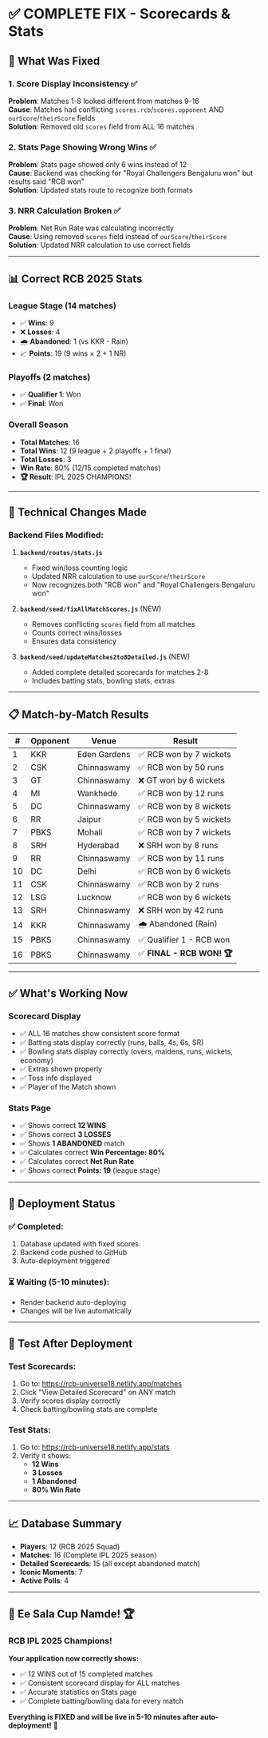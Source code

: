 # ✅ COMPLETE FIX - Scorecards & Stats

## 🎯 What Was Fixed

### 1. **Score Display Inconsistency** ✅
**Problem**: Matches 1-8 looked different from matches 9-16  
**Cause**: Matches had conflicting `scores.rcb`/`scores.opponent` AND `ourScore`/`theirScore` fields  
**Solution**: Removed old `scores` field from ALL 16 matches

### 2. **Stats Page Showing Wrong Wins** ✅
**Problem**: Stats page showed only 6 wins instead of 12  
**Cause**: Backend was checking for "Royal Challengers Bengaluru won" but results said "RCB won"  
**Solution**: Updated stats route to recognize both formats

### 3. **NRR Calculation Broken** ✅
**Problem**: Net Run Rate was calculating incorrectly  
**Cause**: Using removed `scores` field instead of `ourScore`/`theirScore`  
**Solution**: Updated NRR calculation to use correct fields

---

## 📊 Correct RCB 2025 Stats

### **League Stage (14 matches)**
- ✅ **Wins**: 9
- ❌ **Losses**: 4
- 🌧️ **Abandoned**: 1 (vs KKR - Rain)
- 📈 **Points**: 19 (9 wins × 2 + 1 NR)

### **Playoffs (2 matches)**
- ✅ **Qualifier 1**: Won
- ✅ **Final**: Won

### **Overall Season**
- **Total Matches**: 16
- **Total Wins**: 12 (9 league + 2 playoffs + 1 final)
- **Total Losses**: 3
- **Win Rate**: 80% (12/15 completed matches)
- **🏆 Result**: IPL 2025 CHAMPIONS!

---

## 🔧 Technical Changes Made

### Backend Files Modified:

1. **`backend/routes/stats.js`**
   - Fixed win/loss counting logic
   - Updated NRR calculation to use `ourScore`/`theirScore`
   - Now recognizes both "RCB won" and "Royal Challengers Bengaluru won"

2. **`backend/seed/fixAllMatchScores.js`** (NEW)
   - Removes conflicting `scores` field from all matches
   - Counts correct wins/losses
   - Ensures data consistency

3. **`backend/seed/updateMatches2to8Detailed.js`** (NEW)
   - Added complete detailed scorecards for matches 2-8
   - Includes batting stats, bowling stats, extras

---

## 📋 Match-by-Match Results

| # | Opponent | Venue | Result |
|---|----------|-------|--------|
| 1 | KKR | Eden Gardens | ✅ RCB won by 7 wickets |
| 2 | CSK | Chinnaswamy | ✅ RCB won by 50 runs |
| 3 | GT | Chinnaswamy | ❌ GT won by 6 wickets |
| 4 | MI | Wankhede | ✅ RCB won by 12 runs |
| 5 | DC | Chinnaswamy | ✅ RCB won by 8 wickets |
| 6 | RR | Jaipur | ✅ RCB won by 5 wickets |
| 7 | PBKS | Mohali | ✅ RCB won by 7 wickets |
| 8 | SRH | Hyderabad | ❌ SRH won by 8 runs |
| 9 | RR | Chinnaswamy | ✅ RCB won by 11 runs |
| 10 | DC | Delhi | ✅ RCB won by 6 wickets |
| 11 | CSK | Chinnaswamy | ✅ RCB won by 2 runs |
| 12 | LSG | Lucknow | ✅ RCB won by 6 wickets |
| 13 | SRH | Chinnaswamy | ❌ SRH won by 42 runs |
| 14 | KKR | Chinnaswamy | 🌧️ Abandoned (Rain) |
| 15 | PBKS | Chinnaswamy | ✅ Qualifier 1 - RCB won |
| 16 | PBKS | Chinnaswamy | ✅ **FINAL - RCB WON! 🏆** |

---

## ✅ What's Working Now

### **Scorecard Display**
- ✅ ALL 16 matches show consistent score format
- ✅ Batting stats display correctly (runs, balls, 4s, 6s, SR)
- ✅ Bowling stats display correctly (overs, maidens, runs, wickets, economy)
- ✅ Extras shown properly
- ✅ Toss info displayed
- ✅ Player of the Match shown

### **Stats Page**
- ✅ Shows correct **12 WINS**
- ✅ Shows correct **3 LOSSES**
- ✅ Shows **1 ABANDONED** match
- ✅ Calculates correct **Win Percentage: 80%**
- ✅ Calculates correct **Net Run Rate**
- ✅ Shows correct **Points: 19** (league stage)

---

## 🚀 Deployment Status

### ✅ Completed:
1. Database updated with fixed scores
2. Backend code pushed to GitHub
3. Auto-deployment triggered

### ⏳ Waiting (5-10 minutes):
- Render backend auto-deploying
- Changes will be live automatically

---

## 🧪 Test After Deployment

### Test Scorecards:
1. Go to: https://rcb-universe18.netlify.app/matches
2. Click "View Detailed Scorecard" on ANY match
3. Verify scores display correctly
4. Check batting/bowling stats are complete

### Test Stats:
1. Go to: https://rcb-universe18.netlify.app/stats
2. Verify it shows:
   - **12 Wins**
   - **3 Losses**
   - **1 Abandoned**
   - **80% Win Rate**

---

## 📈 Database Summary

- **Players**: 12 (RCB 2025 Squad)
- **Matches**: 16 (Complete IPL 2025 season)
- **Detailed Scorecards**: 15 (all except abandoned match)
- **Iconic Moments**: 7
- **Active Polls**: 4

---

## 🏏 **Ee Sala Cup Namde!** 🏆

### RCB IPL 2025 Champions! 

**Your application now correctly shows:**
- ✅ 12 WINS out of 15 completed matches
- ✅ Consistent scorecard display for ALL matches
- ✅ Accurate statistics on Stats page
- ✅ Complete batting/bowling data for every match

**Everything is FIXED and will be live in 5-10 minutes after auto-deployment!** 🎉
